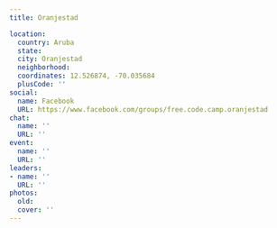 ```yaml
---
title: Oranjestad

location:
  country: Aruba
  state: 
  city: Oranjestad
  neighborhood: 
  coordinates: 12.526874, -70.035684
  plusCode: ''
social:
  name: Facebook
  URL: https://www.facebook.com/groups/free.code.camp.oranjestad
chat:
  name: ''
  URL: ''
event:
  name: ''
  URL: ''
leaders:
- name: ''
  URL: ''
photos:
  old: 
  cover: ''
---
```

